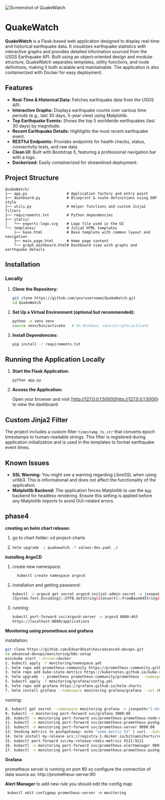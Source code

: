 ![Screenshot of QuakeWatch](static/experts-logo.svg)

# QuakeWatch

**QuakeWatch** is a Flask-based web application designed to display real-time and historical earthquake data. It visualizes earthquake statistics with interactive graphs and provides detailed information sourced from the USGS Earthquake API. Built using an object‑oriented design and modular structure, QuakeWatch separates templates, utility functions, and route definitions, making it both scalable and maintainable. The application is also containerized with Docker for easy deployment.

## Features

- **Real-Time & Historical Data:** Fetches earthquake data from the USGS API.
- **Interactive Graphs:** Displays earthquake counts over various time periods (e.g., last 30 days, 5-year view) using Matplotlib.
- **Top Earthquake Events:** Shows the top 5 worldwide earthquakes (last 30 days) by magnitude.
- **Recent Earthquake Details:** Highlights the most recent earthquake event.
- **RESTful Endpoints:** Provides endpoints for health checks, status, connectivity tests, and raw data.
- **Clean UI:** Built with Bootstrap 5, featuring a professional navigation bar with a logo.
- **Dockerized:** Easily containerized for streamlined deployment.

## Project Structure

```
QuakeWatch/
├── app.py                  # Application factory and entry point
├── dashboard.py            # Blueprint & route definitions using OOP style
├── utils.py                # Helper functions and custom Jinja2 filters
├── requirements.txt        # Python dependencies
├── static/
│   └── experts-logo.svg    # Logo file used in the UI
└── templates/              # Jinja2 HTML templates
    ├── base.html           # Base template with common layout and navigation
    ├── main_page.html      # Home page content
    └── graph_dashboard.html# Dashboard view with graphs and earthquake details
```

## Installation

### Locally

1. **Clone the Repository:**

   ```bash
   git clone https://github.com/yourusername/QuakeWatch.git
   cd QuakeWatch
   ```

2. **Set Up a Virtual Environment (optional but recommended):**

   ```bash
   python -m venv venv
   source venv/bin/activate   # On Windows: venv\Scripts\activate
   ```

3. **Install Dependencies:**

   ```bash
   pip install -r requirements.txt
   ```

## Running the Application Locally

1. **Start the Flask Application:**

   ```bash
   python app.py
   ```

2. **Access the Application:**

   Open your browser and visit [http://127.0.0.1:5000](http://127.0.0.1:5000) to view the dashboard.


## Custom Jinja2 Filter

The project includes a custom filter `timestamp_to_str` that converts epoch timestamps to human-readable strings. This filter is registered during application initialization and is used in the templates to format earthquake event times.

## Known Issues

- **SSL Warning:** You might see a warning regarding LibreSSL when using urllib3. This is informational and does not affect the functionality of the application.
- **Matplotlib Backend:** The application forces Matplotlib to use the `Agg` backend for headless rendering. Ensure this setting is applied before any Matplotlib imports to avoid GUI-related errors.


## phase4
**creating an helm chart release:**
   1. go to chart folder:
        cd project-charts
    
   2. ```bash
      helm upgrade -i quakewatch -f values-dev.yaml ./
      ```
**installing ArgoCD**
1. create new namespace:
    ```bash
      kubectl create namespace argocd
    ```
2. installation and getting password:
    ```bash
    kubectl -n argocd get secret argocd-initial-admin-secret -o jsonpath="{.data.password}" -n argocd| base64 -d; echo
    [System.Text.Encoding]::UTF8.GetString([Convert]::FromBase64String((kubectl -n argocd get secret argocd-initial-admin-secret -o jsonpath='{.data.password}')))
    ```
3. running:
    ```bash
    kubectl port-forward svc/argocd-server -n argocd 8080:443
    https://localhost:8080/applications
    ```

**Monitoring using prometheus and grafana**

installation:
```bash
git clone https://github.com/EduardUsatchev/advanced-devops.git
cd advanced-devops/monitoring/k8s-setup
minikube start --driver=docker
1. kubectl apply -f monitoring/namespace.yml
2. helm repo add prometheus-community https://prometheus-community.github.io/helm-charts
3. helm repo add kube-state-metrics https://kubernetes.github.io/kube-state-metrics
4. helm upgrade -i prometheus prometheus-community/prometheus --namespace monitoring -f prometheus/values.yml
5. kubectl apply -f monitoring/grafana/config.yml
6. helm repo add grafana https://grafana.github.io/helm-charts
7. helm install grafana --namespace monitoring grafana/grafana --set rbac.pspEnabled=false
```

running:
```bash
8. kubectl get secret --namespace monitoring grafana -o jsonpath="{.data.admin-password}" | base64 --decode ; echo
9. kubectl -n monitoring port-forward svc/grafana 3000:80 
10. kubectl -n monitoring port-forward svc/prometheus-prometheus-node-exporter 9100:9100 
11. kubectl -n monitoring port-forward svc/prometheus-prometheus-pushgateway 9091:9091 
12. kubectl -n monitoring port-forward svc/prometheus-server 9090:80 
13: Sending metrics to pushgateway: echo "some_metric 52" | curl --data-binary @- http://localhost:9091/metrics/job/some_job/a/b
14. helm install my-release oci://registry-1.docker.io/bitnamicharts/redis --set metrics.enabled=true
15. kubectl port-forward svc/my-release-redis-metrics 9121:9121
16. kubectl -n monitoring port-forward svc/prometheus-alertmanager 9093:9093
17. kubectl -n monitoring port-forward svc/prometheus-prometheus-pushgateway 9091:9091
```

**Grafana**

prometheus server is running on port 80 so configure the connection of data source as:
http://prometheus-server:80

**Alert Manager**
to add new rule you should edit the config map:
```commandline
 kubectl edit configmap prometheus-server -n monitoring
```
